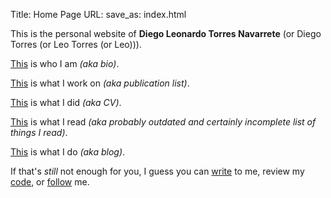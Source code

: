 Title: Home Page
URL:
save_as: index.html


This is the personal website of **Diego Leonardo Torres Navarrete** (or
Diego Torres (or Leo Torres (or Leo))).

[This](am.html) is who I am *(aka bio)*.

[This](science.html) is what I work on *(aka publication list)*.

[This](did.html) is what I did *(aka CV)*.

[This](read.html) is what I read *(aka probably outdated and
certainly incomplete list of things I read)*.

[This](do.html) is what I do *(aka blog)*.


If that's *still* not enough for you, I guess you can
[write](mailto:leo@leotrs.com) to me, review my
[code](https://www.github.com/leotrs), or
[follow](https://www.twitter.com/leorrot) me.
